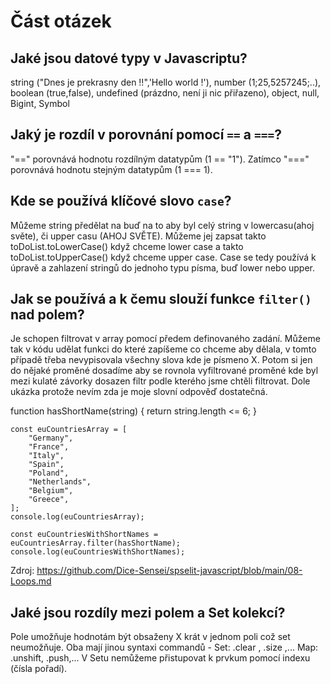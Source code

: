# Část otázek

## Jaké jsou datové typy v Javascriptu?
string ("Dnes je prekrasny den !!",'Hello world !'), number (1;25,5257245;..), boolean (true,false), undefined (prázdno, není ji nic přiřazeno), object, null, Bigint, Symbol

## Jaký je rozdíl v porovnání pomocí `==` a `===`?
"==" porovnává hodnotu rozdílným datatypům (1 == "1"). Zatímco "===" porovnává hodnotu stejným datatypům (1 === 1).

## Kde se používá klíčové slovo `case`?
Můžeme string předělat na buď na to aby byl celý string v lowercasu(ahoj světe), či upper casu (AHOJ SVĚTE). Můžeme jej zapsat takto toDoList.toLowerCase() když chceme lower case a takto 
toDoList.toUpperCase() když chceme upper case. Case se tedy používá k úpravě a zahlazení stringů do jednoho typu  písma, buď lower nebo upper.

## Jak se používá a k čemu slouží funkce `filter()` nad polem?
Je schopen filtrovat v array pomocí předem definovaného zadání. Můžeme tak v kódu udělat funkci do které zapíšeme co chceme aby dělala, v tomto případě třeba nevypisovala všechny slova kde je písmeno X. Potom si jen do nějaké proměné dosadíme aby se rovnola vyfiltrované proměné kde byl mezi kulaté závorky dosazen filtr podle kterého jsme chtěli filtrovat. Dole ukázka protože nevím zda je moje slovní odpověď dostatečná.

function hasShortName(string) {
        return string.length <= 6;
    }

    const euCountriesArray = [
        "Germany",
        "France",
        "Italy",
        "Spain",
        "Poland",
        "Netherlands",
        "Belgium",
        "Greece",
    ];
    console.log(euCountriesArray);

    const euCountriesWithShortNames = euCountriesArray.filter(hasShortName);
    console.log(euCountriesWithShortNames);
Zdroj: https://github.com/Dice-Sensei/spselit-javascript/blob/main/08-Loops.md
## Jaké jsou rozdíly mezi polem a Set kolekcí?
Pole umožňuje hodnotám být obsaženy X krát v jednom poli což set neumožňuje.
Oba mají jinou syntaxi commandů - Set: .clear , .size ,...
Map: .unshift, .push,... 
V Setu nemůžeme přistupovat k prvkum pomocí indexu (čísla pořadí).
